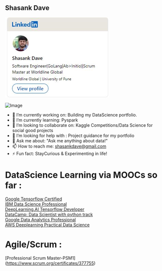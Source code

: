 ## Shasank Dave

[<img src="https://raw.githubusercontent.com/ShasankDave/shasankdave.github.io/main/linkedIn.JPG">](https://nl.linkedin.com/in/shasankdave?trk=profile-badge)

![Image](https://cdn.dribbble.com/users/82162/screenshots/3579187/staycurious_wip.gif)

- 🔭 I’m currently working on: Building my DataScience portfolio.
- 🌱 I’m currently learning: Pyspark
- 👯 I’m looking to collaborate on: Kaggle Competitions/Data Science for social good projects
- 🤔 I’m looking for help with : Project guidance for my portfolio
- 💬 Ask me about: "Ask me anything about data!"
- 📫 How to reach me: shasankdave@gmail.com
- ⚡ Fun fact: StayCurious & Experimenting in life!

# DataScience Learning via MOOCs so far :
[Google Tensorflow Certified](https://www.credential.net/a19b5937-1ae2-4119-8e58-4143ee1b6590) <br/>
[IBM Data Science Professional](https://www.coursera.org/account/accomplishments/specialization/certificate/SBHQ52YBWSWE) <br/>
[DeepLearning.AI Tensorflow Developer](https://www.coursera.org/account/accomplishments/specialization/certificate/YXDQ8EGP95TC) <br/>
[DataCamp: Data Scientist with python track](https://www.datacamp.com/statement-of-accomplishment/track/ccb4ffeba9febfa6dce4d09f0a302af2695b801e) <br/>
[Google Data Analytics Professional](https://coursera.org/share/4501cc94cd0e8a49b20edfba0a28bde2) <br/>
[AWS Deeplearning Practical Data Science](https://coursera.org/share/e2ab55b37b4e90f1c199b7c8971e3fee) <br/>

# Agile/Scrum :
[Professional Scrum Master-PSM1] (https://www.scrum.org/certificates/377755) 


